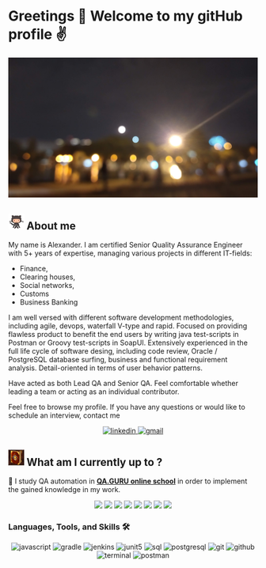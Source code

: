 # Greetings 👋 Welcome to my gitHub profile :v:

<img src="./banner_1.jpg" alt="name banner" />

<div align="left">
<h2><img width="32" src="images/octocat.gif"> About me </h2>
</div>

My name is Alexander. I am certified Senior Quality Assurance Engineer with 5+ years of expertise, managing various projects in different IT-fields: 
- Finance, 
- Clearing houses, 
- Social networks, 
- Customs
- Business Banking 

I am well versed with different software development methodologies, including agile, devops, waterfall V-type and rapid. Focused on providing flawless product to benefit the end users by writing java test-scripts in Postman or Groovy test-scripts in SoapUI. Extensively experienced in the full life cycle of software desing, including code review, Oracle / PostgreSQL database surfing, business and functional requirement analysis. Detail-oriented in terms of user behavior patterns.

Have acted as both Lead QA and Senior QA. Feel comfortable whether leading a team or acting as an individual contributor.

Feel free to browse my profile. If you have any questions or would like to schedule an interview, contact me

<div align="center">
<a href="https://www.linkedin.com/in/abarashkov45/">
<img src="https://img.shields.io/badge/visit%20my%20Linkedin-0A66C2?style=for-the-badge&logo=linkedin&logoColor=white" alt="linkedin" />
</a>
<a href="mailto:abarashkov45@gmail.com">
<img src="https://img.shields.io/badge/email%20me-EA4335?style=for-the-badge&logo=gmail&logoColor=white" alt="gmail" />
</a>
</div>

<div align="left">
<h2><img width="32" src="images/book.png"> What am I currently up to ? </h2>
</div>

:dart: I study QA automation in **[QA.GURU online school](https://qa.guru)** in order to implement the gained knowledge in my work.



<p align="center">
  <img src="https://img.shields.io/badge/-Java-20793B?logo=java&style=flat">
  <img src="https://img.shields.io/badge/-Selenide-6A54DF?&style=flat">
  <img src="https://img.shields.io/badge/-Selenoid-20793B?&style=flat">
  <img src="https://img.shields.io/badge/-Jenkins-20793B?logo=Jenkins&style=flatn&logoColor=white">
  <img src="https://img.shields.io/badge/-JUnit5-6A54DF?logo=junit5&style=flatn&logoColor=white">
  <img src="https://img.shields.io/badge/-Allure Report-20793B?&style=flat">
  <img src="https://img.shields.io/badge/-Allure TestOps-6A54DF?&style=flat">
  <img src="https://img.shields.io/badge/-Telegram%20(notifications)-20793B?logo=Telegram&style=flat">
</p>

### Languages, Tools, and Skills 🛠
<div align="center">
<img src="https://img.shields.io/badge/JavaScript-F7DF1E?style=for-the-badge&logo=javascript&logoColor=black" alt="javascript" />
<img src="https://img.shields.io/badge/Gradle-3D85C6?style=for-the-badge&logo=gradle&logoColor=white" alt="gradle" />
<img src="https://img.shields.io/badge/Jenkins-f44336?style=for-the-badge&logo=Jenkins&logoColor=white" alt="jenkins" />
<img src="https://img.shields.io/badge/JUnit5-8fce00?style=for-the-badge&logo=JUnit5&logoColor=green" alt="junit5" />
<img src="https://img.shields.io/badge/SQL-407AFC?style=for-the-badge&logo=icloud&logoColor=white" alt="sql" />
<img src="https://img.shields.io/badge/postgresql-336791?style=for-the-badge&logo=postgresql&logoColor=white" alt="postgresql" />
<img src="https://img.shields.io/badge/Git-F05032?style=for-the-badge&logo=git&logoColor=white" alt="git" />
<img src="https://img.shields.io/badge/GitHub-100000?style=for-the-badge&logo=github&logoColor=white" alt="github" />
<img src="https://img.shields.io/badge/terminal%20commands-black?style=for-the-badge&logo=windows%20terminal&logoColor=white" alt="terminal" />
<img src="https://img.shields.io/badge/postman-FF6C37?style=for-the-badge&logo=postman&logoColor=white" alt="postman" />
</div>
